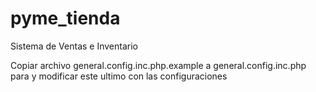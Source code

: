 # pyme_tienda
Sistema de Ventas e Inventario

Copiar archivo general.config.inc.php.example a general.config.inc.php para y modificar este ultimo con las configuraciones
